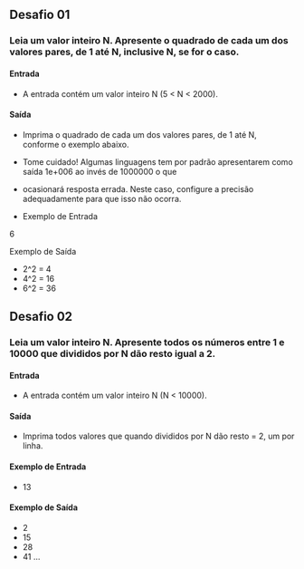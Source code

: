 ## Desafio 01

### Leia um valor inteiro N. Apresente o quadrado de cada um dos valores pares, de 1 até N, inclusive N, se for o caso.

#### Entrada

- A entrada contém um valor inteiro N (5 < N < 2000).

#### Saída

- Imprima o quadrado de cada um dos valores pares, de 1 até N, conforme o exemplo abaixo.

- Tome cuidado! Algumas linguagens tem por padrão apresentarem como saída 1e+006 ao invés de 1000000 o que 
- ocasionará resposta errada. Neste caso, configure a precisão adequadamente para que isso não ocorra.

 
- Exemplo de Entrada	

6

Exemplo de Saída

- 2^2 = 4
- 4^2 = 16
- 6^2 = 36


## Desafio 02

### Leia um valor inteiro N. Apresente todos os números entre 1 e 10000 que divididos por N dão resto igual a 2.

#### Entrada

- A entrada contém um valor inteiro N (N < 10000).

#### Saída

- Imprima todos valores que quando divididos por N dão resto = 2, um por linha.

 
#### Exemplo de Entrada

- 13

####	Exemplo de Saída

- 2
- 15
- 28
- 41
...
